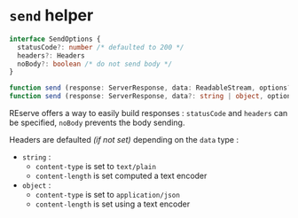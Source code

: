 # `send` helper

```typescript
interface SendOptions {
  statusCode?: number /* defaulted to 200 */
  headers?: Headers
  noBody?: boolean /* do not send body */
}

function send (response: ServerResponse, data: ReadableStream, options?: SendOptions): Promise<void>
function send (response: ServerResponse, data?: string | object, options?: SendOptions): void
```

REserve offers a way to easily build responses : `statusCode` and `headers` can be specified, `noBody` prevents the body sending.

Headers are defaulted *(if not set)* depending on the `data` type :
* `string` :
  * `content-type` is set to `text/plain`
  * `content-length` is set computed a text encoder
* `object` :
  * `content-type` is set to `application/json`
  * `content-length` is set using a text encoder

